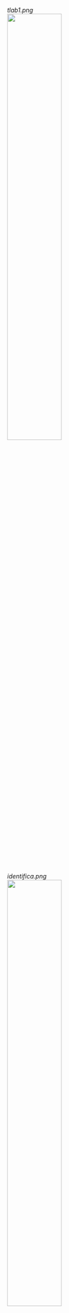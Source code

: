 *tlab1.png* <br>
<image src="https://raw.githubusercontent.com/robyzzz/isel-projects/master/LSD/tlab1/screenshots/tlab1.png" width="50%">

*identifica.png* <br>
<image src="https://raw.githubusercontent.com/robyzzz/isel-projects/master/LSD/tlab1/screenshots/identifica.png" width="50%">

*verifica.png* <br>
<image src="https://raw.githubusercontent.com/robyzzz/isel-projects/master/LSD/tlab1/screenshots/verifica.png" width="50%">
